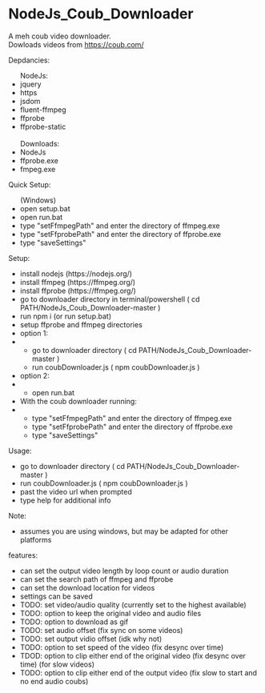 # NodeJs_Coub_Downloader
 A meh coub video downloader.</br>
 Dowloads videos from https://coub.com/ </br>

Depdancies:</br>
<ul>
 NodeJs:
 <li>jquery</li>
 <li>https</li>
 <li>jsdom</li>
 <li>fluent-ffmpeg</li>
 <li>ffprobe</li>
 <li>ffprobe-static</li>
 </br>
 Downloads:
 <li>NodeJs</li>
 <li>ffprobe.exe</li>
 <li>fmpeg.exe</li>
</ul>

Quick Setup:
<ul>
 (Windows)
 <li>open setup.bat</li>
 <li>open run.bat</li>
 <li>type "setFfmpegPath" and enter the directory of ffmpeg.exe</li>
 <li>type "setFfprobePath" and enter the directory of ffprobe.exe</li>
 <li>type "saveSettings"</li>
</ul>

Setup:
<ul>
 <li>install nodejs  (https://nodejs.org/)</li>
 <li>install ffmpeg  (https://ffmpeg.org/)</li>
 <li>install ffprobe (https://ffmpeg.org/)</li>
 <li>go to downloader directory in terminal/powershell ( cd PATH/NodeJs_Coub_Downloader-master )</li>
 <li>run npm i (or run setup.bat)</li>
 <li>setup ffprobe and ffmpeg directories</li>
 <li>option 1:</li>
 <li><ul>
  <li>go to downloader directory ( cd PATH/NodeJs_Coub_Downloader-master )</li>
  <li>run coubDownloader.js ( npm coubDownloader.js )</li>
 </ul></li>
 <li>option 2:</li>
 <li><ul>
  <li>open run.bat</li>
 </ul></li>
 <li>With the coub downloader running:</li>
 <li><ul>
  <li>type "setFfmpegPath" and enter the directory of ffmpeg.exe</li>
  <li>type "setFfprobePath" and enter the directory of ffprobe.exe</li>
  <li>type "saveSettings"</li>
 </ul></li>
</ul>
 
      
Usage:
 - go to downloader directory ( cd PATH/NodeJs_Coub_Downloader-master )
 - run coubDownloader.js ( npm coubDownloader.js )
 - past the video url when prompted
 - type help for additional info

Note:
 - assumes you are using windows, but may be adapted for other platforms

features:
 - can set the output video length by loop count or audio duration
 - can set the search path of ffmpeg and ffprobe
 - can set the download location for videos
 - settings can be saved
 - TODO: set video/audio quality (currently set to the highest available)
 - TODO: option to keep the original video and audio files
 - TODO: option to download as gif
 - TODO: set audio offset (fix sync on some videos)
 - TODO: set output vidio offset (idk why not)
 - TODO: option to set speed of the video (fix desync over time)
 - TDOD: option to clip either end of the original video (fix desync over time) (for slow videos)
 - TODO: option to clip either end of the output video (fix slow to start and no end audio coubs)
        
